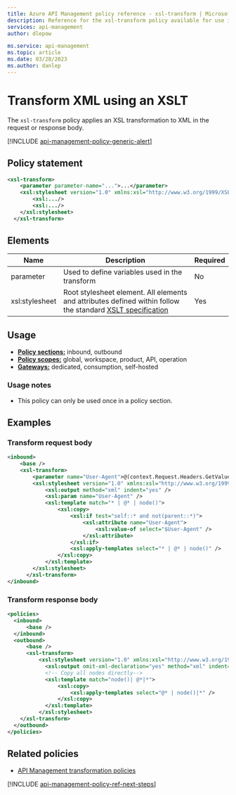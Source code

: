 ```yaml
---
title: Azure API Management policy reference - xsl-transform | Microsoft Docs
description: Reference for the xsl-transform policy available for use in Azure API Management. Provides policy usage, settings, and examples.
services: api-management
author: dlepow

ms.service: api-management
ms.topic: article
ms.date: 03/28/2023
ms.author: danlep
---
```


# Transform XML using an XSLT

The `xsl-transform` policy applies an XSL transformation to XML in the request or response body.

[!INCLUDE [api-management-policy-generic-alert](../../includes/api-management-policy-generic-alert.md)]

## Policy statement

```xml
<xsl-transform>
    <parameter parameter-name="...">...</parameter>
    <xsl:stylesheet version="1.0" xmlns:xsl="http://www.w3.org/1999/XSL/Transform">
        <xsl:.../>
        <xsl:.../>
    </xsl:stylesheet>
  </xsl-transform>
```

## Elements

|Name|Description|Required|
|----------|-----------------|--------------|
|parameter|Used to define variables used in the transform|No|
|xsl:stylesheet|Root stylesheet element. All elements and attributes defined within follow the standard [XSLT specification](https://www.w3.org/TR/xslt)|Yes|


## Usage

- [**Policy sections:**](./api-management-howto-policies.md#sections) inbound, outbound
- [**Policy scopes:**](./api-management-howto-policies.md#scopes) global, workspace, product, API, operation
-  [**Gateways:**](api-management-gateways-overview.md) dedicated, consumption, self-hosted

### Usage notes

- This policy can only be used once in a policy section.

## Examples

### Transform request body

```xml
<inbound>
    <base />
    <xsl-transform>
        <parameter name="User-Agent">@(context.Request.Headers.GetValueOrDefault("User-Agent","non-specified"))</parameter>
        <xsl:stylesheet version="1.0" xmlns:xsl="http://www.w3.org/1999/XSL/Transform">
            <xsl:output method="xml" indent="yes" />
            <xsl:param name="User-Agent" />
            <xsl:template match="* | @* | node()">
                <xsl:copy>
                    <xsl:if test="self::* and not(parent::*)">
                        <xsl:attribute name="User-Agent">
                            <xsl:value-of select="$User-Agent" />
                        </xsl:attribute>
                    </xsl:if>
                    <xsl:apply-templates select="* | @* | node()" />
                </xsl:copy>
            </xsl:template>
        </xsl:stylesheet>
      </xsl-transform>
</inbound>
```

### Transform response body

```xml
<policies>
  <inbound>
      <base />
  </inbound>
  <outbound>
      <base />
      <xsl-transform>
          <xsl:stylesheet version="1.0" xmlns:xsl="http://www.w3.org/1999/XSL/Transform">
            <xsl:output omit-xml-declaration="yes" method="xml" indent="yes" />
            <!-- Copy all nodes directly-->
            <xsl:template match="node()| @*|*">
                <xsl:copy>
                    <xsl:apply-templates select="@* | node()|*" />
                </xsl:copy>
            </xsl:template>
          </xsl:stylesheet>
    </xsl-transform>
  </outbound>
</policies>
```

## Related policies

- [API Management transformation policies](api-management-transformation-policies.md)

[!INCLUDE [api-management-policy-ref-next-steps](../../includes/api-management-policy-ref-next-steps.md)]